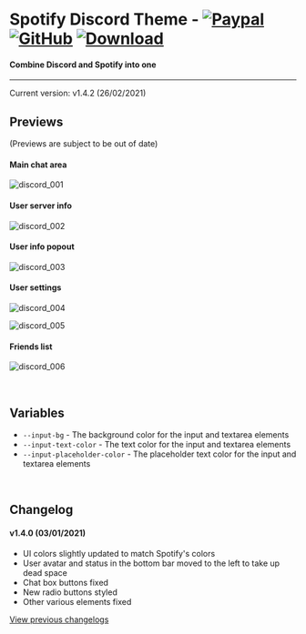 # Spotify Discord Theme - [![Paypal][paypal-logo]][paypal-url] [![GitHub][github-logo]][github-url] [![Download][download-logo]][download-url] 
#### Combine Discord and Spotify into one
<hr>

Current version: v1.4.2 (26/02/2021)

## Previews

(Previews are subject to be out of date)

#### Main chat area

![discord_001](https://user-images.githubusercontent.com/4013216/117520405-03d19280-af76-11eb-9302-5c1af8d74177.png)

#### User server info

![discord_002](https://user-images.githubusercontent.com/4013216/117520414-1055eb00-af76-11eb-9fa6-e08bb79b7f35.png)

#### User info popout

![discord_003](https://user-images.githubusercontent.com/4013216/117520420-177cf900-af76-11eb-953a-c096e87c354b.png)

#### User settings

![discord_004](https://user-images.githubusercontent.com/4013216/117520429-1fd53400-af76-11eb-94d8-b734bb26ec14.png)

![discord_005](https://user-images.githubusercontent.com/4013216/117520446-33809a80-af76-11eb-9780-c79d3fdc6468.png)

#### Friends list

![discord_006](https://user-images.githubusercontent.com/4013216/117520455-4004f300-af76-11eb-893e-8577a57695e7.png)

&nbsp;

## Variables

 - `--input-bg` - The background color for the input and textarea elements
 - `--input-text-color` - The text color for the input and textarea elements
 - `--input-placeholder-color` - The placeholder text color for the input and textarea elements

&nbsp;

## Changelog

#### v1.4.0 (03/01/2021)
* UI colors slightly updated to match Spotify's colors
* User avatar and status in the bottom bar moved to the left to take up dead space
* Chat box buttons fixed
* New radio buttons styled
* Other various elements fixed


[View previous changelogs](https://github.com/CapnKitten/BetterDiscord/blob/master/Themes/Spotify-Discord/changelog.md)

[paypal-logo]: https://img.shields.io/static/v1?label=PayPal&message=Donate&style=flat&logo=paypal&color=blue
[paypal-url]: https://paypal.me/capnkitten

[github-logo]: https://img.shields.io/static/v1?label=GitHub&message=Sponsor&style=flat&logo=github&color=black
[github-url]: https://github.com/sponsors/CapnKitten

[download-logo]: https://img.shields.io/static/v1?label=Download&message=Theme&style=flat&color=blue
[download-url]: https://betterdiscord.net/ghdl?url=https://raw.githubusercontent.com/CapnKitten/Spotify-Discord/master/Spotify-Discord.theme.css
